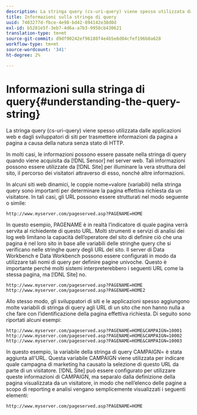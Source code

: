 ```yaml
---
description: La stringa query (cs-uri-query) viene spesso utilizzata dalle applicazioni web e dagli sviluppatori di siti per trasmettere informazioni da pagina a pagina a causa della natura senza stato di HTTP.
title: Informazioni sulla stringa di query
uuid: 7403277d-fbce-4e98-bd42-894142e38d0d
exl-id: b5281e5f-3eb7-4d6a-a7b3-9958cb430621
translation-type: tm+mt
source-git-commit: d9df90242ef96188f4e4b5e6d04cfef196b0a628
workflow-type: tm+mt
source-wordcount: '341'
ht-degree: 2%

---
```


# Informazioni sulla stringa di query{#understanding-the-query-string}

La stringa query (cs-uri-query) viene spesso utilizzata dalle applicazioni web e dagli sviluppatori di siti per trasmettere informazioni da pagina a pagina a causa della natura senza stato di HTTP.

In molti casi, le informazioni possono essere passate nella stringa di query quando viene acquisita da [!DNL Sensor] nel server web. Tali informazioni possono essere utilizzate da [!DNL Site] per illuminare la vera struttura del sito, il percorso dei visitatori attraverso di esso, nonché altre informazioni.

In alcuni siti web dinamici, le coppie nome=valore (variabili) nella stringa query sono importanti per determinare la pagina effettiva richiesta da un visitatore. In tali casi, gli URL possono essere strutturati nel modo seguente o simile:

```
http://www.myserver.com/pageserved.asp?PAGENAME=HOME
```

In questo esempio, PAGENAME è in realtà l’indicatore di quale pagina verrà servita al richiedente di questo URL. Molti strumenti e servizi di analisi dei log web limitano la capacità dell’operatore del sito di definire ciò che una pagina è nel loro sito in base alle variabili delle stringhe query che si verificano nelle stringhe query degli URL del sito. Il server di Data Workbench e Data Workbench possono essere configurati in modo da utilizzare tali nomi di query per definire pagine univoche. Questo è importante perché molti sistemi interpreterebbero i seguenti URL come la stessa pagina, ma [!DNL Site] no.

```
http://www.myserver.com/pageserved.asp?PAGENAME=HOME
http://www.myserver.com/pageserved.asp?PAGENAME=HOME2
```

Allo stesso modo, gli sviluppatori di siti e le applicazioni spesso aggiungono molte variabili di stringa di query agli URL di un sito che non hanno nulla a che fare con l’identificazione della pagina effettiva richiesta. Di seguito sono riportati alcuni esempi:

```
http://www.myserver.com/pageserved.asp?PAGENAME=HOME&CAMPAIGN=10001
http://www.myserver.com/pageserved.asp?PAGENAME=HOME&CAMPAIGN=10002
http://www.myserver.com/pageserved.asp?PAGENAME=HOME&CAMPAIGN=10003
```

In questo esempio, la variabile della stringa di query CAMPAIGN= è stata aggiunta all&#39;URL. Questa variabile CAMPAIGN viene utilizzata per indicare quale campagna di marketing ha causato la selezione di questo URL da parte di un visitatore. [!DNL Site] può essere configurato per utilizzare queste informazioni di CAMPAIGN, ma separalo dalla definizione della pagina visualizzata da un visitatore, in modo che nell’elenco delle pagine a scopo di reporting e analisi vengano semplicemente visualizzati i seguenti elementi:

```
http://www.myserver.com/pageserved.asp?PAGENAME=HOME
```
